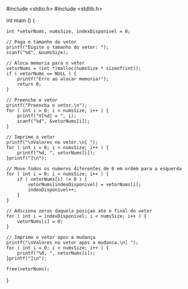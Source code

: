 #include <stdio.h>
#include <stdlib.h>

int main () {

    int *vetorNums, numsSize, indexDisponivel = 0;

    // Pega o tamanho do vetor
    printf("Digite o tamanho do vetor: ");
    scanf("%d", &numsSize);

    // Aloca memoria para o vetor
    vetorNums = (int *)malloc(numsSize * sizeof(int));
    if ( vetorNums == NULL ) {
        printf("Erro ao alocar memoria!");
        return 0;
    }

    // Preenche o vetor
    printf("Preencha o vetor.\n");
    for ( int i = 0; i < numsSize; i++ ) {
        printf("V[%d] = ", i);
        scanf("%d", &vetorNums[i]);
    }

    // Imprime o vetor
    printf("\nValores no vetor.\n[ ");
    for ( int i = 0; i < numsSize; i++ ) {
        printf("%d, ", vetorNums[i]);
    }printf("]\n");

    // Move todos os numeros diferentes de 0 em ordem para a esquerda
    for ( int i = 0; i < numsSize; i++ ) {
        if ( vetorNums[i] != 0 ) {
            vetorNums[indexDisponivel] = vetorNums[i];
            indexDisponivel++;
        }
    }

    // Adiciona zeros daquela posiçao ate o final do vetor 
    for ( int i = indexDisponivel; i < numsSize; i++ ) {
        vetorNums[i] = 0;
    }

    // Imprime o vetor apos a mudança
    printf("\nValores no vetor apos a mudanca.\n[ ");
    for ( int i = 0; i < numsSize; i++ ) {
        printf("%d, ", vetorNums[i]);
    }printf("]\n");

    free(vetorNums);
}
